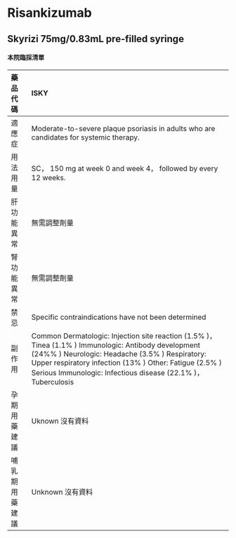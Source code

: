 # Risankizumab

## Skyrizi 75mg/0.83mL pre-filled syringe

#### 本院臨採清單

| 藥品代碼       | ISKY                                                                                                                                                                                                                                                                               |
|:---------------|:-----------------------------------------------------------------------------------------------------------------------------------------------------------------------------------------------------------------------------------------------------------------------------------|
| 適應症         | Moderate-to-severe plaque psoriasis in adults who are candidates for systemic therapy.                                                                                                                                                                                             |
| 用法用量       | SC， 150 mg at week 0 and week 4， followed by every 12 weeks.                                                                                                                                                                                                                     |
| 肝功能異常     | 無需調整劑量                                                                                                                                                                                                                                                                       |
| 腎功能異常     | 無需調整劑量                                                                                                                                                                                                                                                                       |
| 禁忌           | Specific contraindications have not been determined                                                                                                                                                                                                                                |
| 副作用         | Common Dermatologic: Injection site reaction (1.5% )， Tinea (1.1% ) Immunologic: Antibody development (24%% ) Neurologic: Headache (3.5% ) Respiratory: Upper respiratory infection (13% ) Other: Fatigue (2.5% ) Serious Immunologic: Infectious disease (22.1% )， Tuberculosis |
| 孕期用藥建議   | Uknown 沒有資料                                                                                                                                                                                                                                                                    |
| 哺乳期用藥建議 | Unknown 沒有資料                                                                                                                                                                                                                                                                   |

